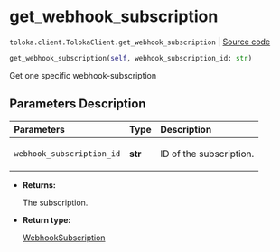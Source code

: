# get_webhook_subscription
`toloka.client.TolokaClient.get_webhook_subscription` | [Source code](https://github.com/Toloka/toloka-kit/blob/v0.1.24/src/client/__init__.py#L44)

```python
get_webhook_subscription(self, webhook_subscription_id: str)
```

Get one specific webhook-subscription

## Parameters Description

| Parameters | Type | Description |
| :----------| :----| :-----------|
`webhook_subscription_id`|**str**|<p>ID of the subscription.</p>

* **Returns:**

  The subscription.

* **Return type:**

  [WebhookSubscription](toloka.client.webhook_subscription.WebhookSubscription.md)
